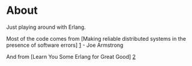 About
======================

Just playing around with Erlang.

Most of the code comes from [Making reliable distributed systems
in the presence of software errors] [1] - Joe Armstrong

And from [Learn You Some Erlang for Great Good] [2]

[1]: http://www.erlang.org/download/armstrong_thesis_2003.pdf "Armstrong thesis 2003"
[2]: http://learnyousomeerlang.com
